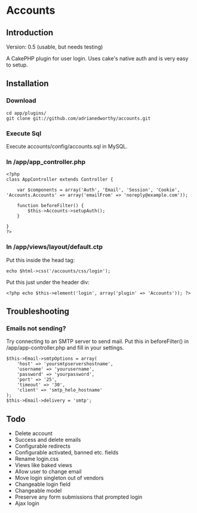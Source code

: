 # Accounts

## Introduction

Version: 0.5 (usable, but needs testing)

A CakePHP plugin for user login.  Uses cake's native auth and is very easy to setup.

## Installation

### Download

	cd app/plugins/
	git clone git://github.com/adrianedworthy/accounts.git

### Execute Sql

Execute accounts/config/accounts.sql in MySQL.

### In /app/app_controller.php

	<?php
	class AppController extends Controller {

		var $components = array('Auth', 'Email', 'Session', 'Cookie', 'Accounts.Accounts' => array('emailFrom' => 'noreply@example.com'));

		function beforeFilter() {
			$this->Accounts->setupAuth();
		}

	}
	?>

### In /app/views/layout/default.ctp

Put this inside the head tag:

	echo $html->css('/accounts/css/login');

Put this just under the header div:

	<?php echo $this->element('login', array('plugin' => 'Accounts')); ?>

## Troubleshooting

### Emails not sending?

Try connecting to an SMTP server to send mail.  Put this in beforeFilter() in /app/app-controller.php and fill in your settings.

    $this->Email->smtpOptions = array(
		'host' => 'yoursmtpservershostname',
		'username' => 'yourusername',
		'password' => 'yourpassword',
        'port' => '25',
        'timeout' => '30',
        'client' => 'smtp_helo_hostname'
    );
	$this->Email->delivery = 'smtp';

## Todo

* Delete account
* Success and delete emails
* Configurable redirects
* Configurable activated, banned etc. fields
* Rename login.css
* Views like baked views
* Allow user to change email
* Move login singleton out of vendors
* Changeable login field
* Changeable model
* Preserve any form submissions that prompted login
* Ajax login
